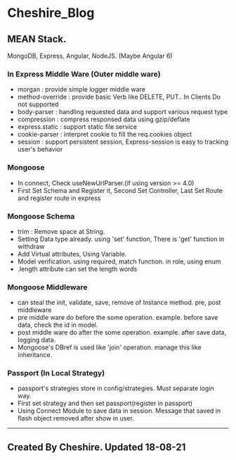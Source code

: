 # Cheshire_Blog

## MEAN Stack.
MongoDB, Express, Angular, NodeJS. (Maybe Angular 6)

### In Express Middle Ware (Outer middle ware)
* morgan : provide simple logger middle ware
* method-override : provide basic Verb like DELETE, PUT.. In Clients Do not supported
* body-parser : handling requested data and support various request type
* compression : compress responsed data using gzip\/deflate
* express.static : support static file service
* cookie-parser : interpret cookie to fill the req.cookies object
* session : support persistent session, Express-session is easy to tracking user's behavior

### Mongoose
* In connect, Check useNewUrlParser.(if using version >= 4.0)
* First Set Schema and Register it, Second Set Controller, Last Set Route and register route in express

### Mongoose Schema
* trim : Remove space at String.
* Setting Data type already. using 'set' function, There is 'get' function in withdraw
* Add Virtual attributes, Using Variable.
* Model verification. using required, match function. in role, using enum
* .length attribute can set the length words

### Mongoose Middleware
* can steal the init, validate, save, remove of Instance method. pre, post middleware
* pre middle ware do before the some operation. example. before save data, check the id in model.
* post middle ware do after the some operation. example. after save data, logging data.
* Mongoose's DBref is used like 'join' operation. manage this like inheritance.

### Passport (In Local Strategy)
* passport's strategies store in config/strategies. Must separate login way.
* First set strategy and then set passport(register in passport)
* Using Connect Module to save data in session. Message that saved in flash object removed after show in user.


***
## Created By Cheshire. Updated 18-08-21